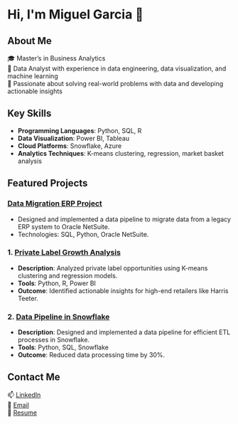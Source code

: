 # Hi, I'm Miguel Garcia 👋  

## About Me  
🎓 Master’s in Business Analytics  
💼 Data Analyst with experience in data engineering, data visualization, and machine learning  
🧠 Passionate about solving real-world problems with data and developing actionable insights  

## Key Skills  
- **Programming Languages**: Python, SQL, R  
- **Data Visualization**: Power BI, Tableau  
- **Cloud Platforms**: Snowflake, Azure  
- **Analytics Techniques**: K-means clustering, regression, market basket analysis  

## Featured Projects  
### [Data Migration ERP Project](https://github.com/mgarcia2895/data-migration-erps)  
- Designed and implemented a data pipeline to migrate data from a legacy ERP system to Oracle NetSuite.
- Technologies: SQL, Python, Oracle NetSuite.

### 1. [Private Label Growth Analysis](https://github.com/your-username/private-label-analysis)  
- **Description**: Analyzed private label opportunities using K-means clustering and regression models.  
- **Tools**: Python, R, Power BI  
- **Outcome**: Identified actionable insights for high-end retailers like Harris Teeter.  

### 2. [Data Pipeline in Snowflake](https://github.com/your-username/data-pipeline-snowflake)  
- **Description**: Designed and implemented a data pipeline for efficient ETL processes in Snowflake.  
- **Tools**: Python, SQL, Snowflake  
- **Outcome**: Reduced data processing time by 30%.  

## Contact Me  
📫 [LinkedIn](www.linkedin.com/in/miguel-garcia-887030155)  
📧 [Email](miguelgarcia790@outlook.com)  
📄 [Resume](https://github.com/your-username/your-resume.pdf)  
